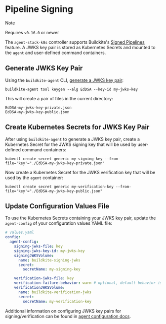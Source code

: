 # Pipeline Signing

> [!NOTE]
> Requires `v0.16.0` or newer

The `agent-stack-k8s` controller supports Buildkite's [Signed Pipelines](https://buildkite.com/docs/agent/v3/signed-pipelines) feature. A JWKS key pair is stored as Kubernetes Secrets and mounted to the `agent` and user-defined command containers.

## Generate JWKS Key Pair

Using the `buildkite-agent` CLI, [generate a JWKS key pair](https://buildkite.com/docs/agent/v3/signed-pipelines#self-managed-key-creation-step-1-generate-a-key-pair):

```shell
buildkite-agent tool keygen --alg EdDSA --key-id my-jwks-key
```

This will create a pair of files in the current directory:

```
EdDSA-my-jwks-key-private.json
EdDSA-my-jwks-key-public.json
```

## Create Kubernetes Secrets for JWKS Key Pair

After using `buildkite-agent` to generate a JWKS key pair, create a Kubernetes Secret for the JWKS signing key that will be used by user-defined command containers:

```shell
kubectl create secret generic my-signing-key --from-file='key'="./EdDSA-my-jwks-key-private.json"
```

Now create a Kubernetes Secret for the JWKS verification key that will be used by the `agent` container:

```shell
kubectl create secret generic my-verification-key --from-file='key'="./EdDSA-my-jwks-key-public.json"
```

## Update Configuration Values File

To use the Kubernetes Secrets containing your JWKS key pair, update the `agent-config` of your configuration values YAML file:

```yaml
# values.yaml
config:
  agent-config:
    signing-jwks-file: key
    signing-jwks-key-id: my-jwks-key
    signingJWKSVolume:
      name: buildkite-signing-jwks
      secret:
        secretName: my-signing-key

    verification-jwks-file: key
    verification-failure-behavior: warn # optional, default behavior is 'block'
    verificationJWKSVolume:
      name: buildkite-verification-jwks
      secret:
        secretName: my-verification-key
```

Additional information on configuring JWKS key pairs for signing/verification can be found in [agent configuration docs](agent_configuration.md#pipeline-signing).
